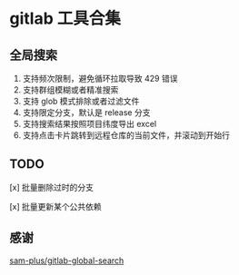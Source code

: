 # gitlab 工具合集

## 全局搜索

1. 支持频次限制，避免循环拉取导致 429 错误
2. 支持群组模糊或者精准搜索
3. 支持 glob 模式排除或者过滤文件
4. 支持限定分支，默认是 release 分支
5. 支持搜索结果按照项目纬度导出 excel
6. 支持点击卡片跳转到远程仓库的当前文件，并滚动到开始行

## TODO

[x] 批量删除过时的分支

[x] 批量更新某个公共依赖

## 感谢

[sam-plus/gitlab-global-search](https://github.com/sam-plus/gitlab-global-search)
